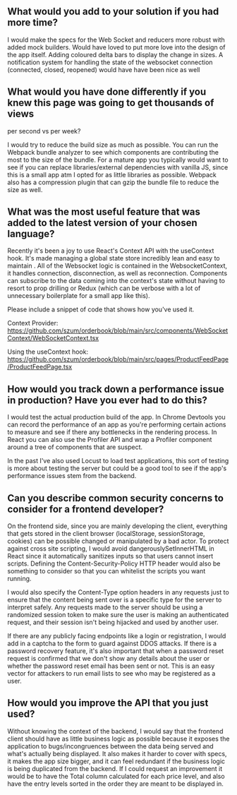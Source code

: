## What would you add to your solution if you had more time?

I would make the specs for the Web Socket and reducers more robust with added mock builders. Would have loved to put more love into the design of the app itself. Adding coloured delta bars to display the change in sizes. A notification system for handling the state of the websocket connection (connected, closed, reopened) would have have been nice as well

## What would you have done differently if you knew this page was going to get thousands of views
per second vs per week?

I would try to reduce the build size as much as possible. You can run the Webpack bundle analyzer to see which components are contributing the most to the size of the bundle. For a mature app you typically would want to see if you can replace libraries/external dependencies with vanilla JS, since this is a small app atm I opted for as little libraries as possible. Webpack also has a compression plugin that can gzip the bundle file to reduce the size as well.

## What was the most useful feature that was added to the latest version of your chosen language?

Recently it's been a joy to use React's Context API with the useContext hook. It's made managing a global state store incredibly lean and easy to maintain . All of the Websocket logic is contained in the WebsocketContext, it handles connection, disconnection, as well as reconnection. Components can subscribe to the data coming into the context's state without having to resort to prop drilling or Redux (which can be verbose with a lot of unnecessary boilerplate for a small app like this).

Please include a snippet of code that shows how you've used it.

Context Provider: 
https://github.com/szum/orderbook/blob/main/src/components/WebSocketContext/WebSocketContext.tsx

Using the useContext hook:
https://github.com/szum/orderbook/blob/main/src/pages/ProductFeedPage/ProductFeedPage.tsx

## How would you track down a performance issue in production? Have you ever had to do this?

I would test the actual production build of the app. In Chrome Devtools you can record the performance of an app as you're performing certain actions to measure and see if there any bottlenecks in the rendering process. In React you can also use the Profiler API and wrap a Profiler component around a tree of components that are suspect.

In the past I've also used Locust to load test applications, this sort of testing is more about testing the server but could be a good tool to see if the app's performance issues stem from the backend.

## Can you describe common security concerns to consider for a frontend developer?

On the frontend side, since you are mainly developing the client, everything that gets stored in the client browser (localStorage, sessionStorage, cookies) can be possible changed or manipulated by a bad actor. To protect against cross site scripting, I would avoid dangerouslySetInnerHTML in React since it automatically sanitizes inputs so that users cannot insert scripts. Defining the Content-Security-Policy HTTP header would also be something to consider so that you can whitelist the scripts you want running.

I would also specify the Content-Type option headers in any requests just to ensure that the content being sent over is a specific type for the server to interpret safely. Any requests made to the server should be using a randomized session token to make sure the user is making an authenticated request, and their session isn't being hijacked and used by another user.

If there are any publicly facing endpoints like a login or registration, I would add in a captcha to the form to guard against DDOS attacks. If there is a password recovery feature, it's also important that when a password reset request is confirmed that we don't show any details about the user or whether the password reset email has been sent or not. This is an easy vector for attackers to run email lists to see who may be registered as a user.

## How would you improve the API that you just used?

Without knowing the context of the backend, I would say that the frontend client should have as little business logic as possible because it exposes the application to bugs/incongruences between the data being served and what's actually being displayed. It also makes it harder to cover with specs, it makes the app size bigger, and it can feel redundant if the business logic is being duplicated from the backend. If I could request an improvement it would be to have the Total column calculated for each price level, and also have the entry levels sorted in the order they are meant to be displayed in.